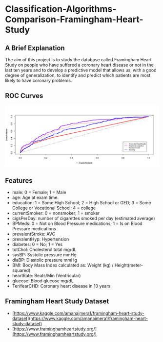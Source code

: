 # Classification-Algorithms-Comparison-Framingham-Heart-Study

## A Brief Explanation
The aim of this project is to study the database called Framingham Heart Study on people who have suffered a coronary heart disease or not in the last ten years and to develop a predictive model that allows us, with a good degree of generalization, to identify and predict which patients are most likely to have coronary problems.

## ROC Curves
![ROC Curves](https://github.com/ricardobreis/Classification-Algorithms-Comparison-Framingham-Heart-Study/blob/master/Roc-curves.png)

## Features
- male: 0 = Female; 1 = Male
- age: Age at exam time.
- education: 1 = Some High School; 2 = High School or GED; 3 = Some College or Vocational School; 4 = college
- currentSmoker: 0 = nonsmoker; 1 = smoker
- cigsPerDay: number of cigarettes smoked per day (estimated average)
- BPMeds: 0 = Not on Blood Pressure medications; 1 = Is on Blood Pressure medications
- prevalentStroke: AVC
- prevalentHyp: Hypertension
- diabetes: 0 = No; 1 = Yes
- totChol: Cholesterol total mg/dL
- sysBP: Systolic pressure mmHg
- diaBP: Diastolic pressure mmHg
- BMI: Body Mass Index calculated as: Weight (kg) / Height(meter-squared)
- heartRate: Beats/Min (Ventricular)
- glucose: Blood glucose mg/dL
- TenYearCHD: Coronary heart disease in 10 years

## Framingham Heart Study Dataset
- [https://www.kaggle.com/amanajmera1/framingham-heart-study-dataset](https://www.kaggle.com/amanajmera1/framingham-heart-study-dataset)
- [https://www.framinghamheartstudy.org/](https://www.framinghamheartstudy.org/)
